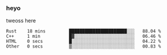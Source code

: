 ### heyo
tweoss here

<!--START_SECTION:waka-->

```text
Rust    18 mins         ██████████████████████░░░   88.04 %
C++     1 min           █▓░░░░░░░░░░░░░░░░░░░░░░░   06.46 %
HTML    0 secs          █░░░░░░░░░░░░░░░░░░░░░░░░   04.22 %
Other   0 secs          ▒░░░░░░░░░░░░░░░░░░░░░░░░   00.83 %
```

<!--END_SECTION:waka-->

<!--
**Tweoss/tweoss** is a ✨ _special_ ✨ repository because its `README.md` (this file) appears on your GitHub profile.

Here are some ideas to get you started:

- 🔭 I’m currently working on ...
- 🌱 I’m currently learning ...
- 👯 I’m looking to collaborate on ...
- 🤔 I’m looking for help with ...
- 💬 Ask me about ...
- 📫 How to reach me: ...
- 😄 Pronouns: ...
- ⚡ Fun fact: ...
-->
